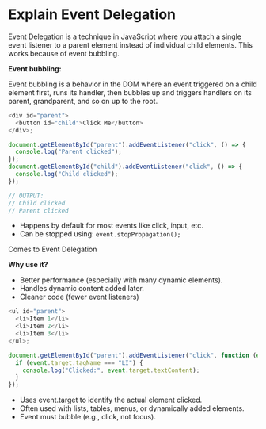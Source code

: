 # Explain Event Delegation

Event Delegation is a technique in JavaScript where you attach a single event listener to a parent element instead of individual child elements. This works because of event bubbling.

**Event bubbling:**

Event bubbling is a behavior in the DOM where an event triggered on a child element first, runs its handler, then bubbles up and triggers handlers on its parent, grandparent, and so on up to the root.

```js
<div id="parent">
  <button id="child">Click Me</button>
</div>;

document.getElementById("parent").addEventListener("click", () => {
  console.log("Parent clicked");
});
document.getElementById("child").addEventListener("click", () => {
  console.log("Child clicked");
});

// OUTPUT:
// Child clicked
// Parent clicked
```

- Happens by default for most events like click, input, etc.
- Can be stopped using: `event.stopPropagation();`

Comes to Event Delegation

**Why use it?**

- Better performance (especially with many dynamic elements).
- Handles dynamic content added later.
- Cleaner code (fewer event listeners)

```js
<ul id="parent">
  <li>Item 1</li>
  <li>Item 2</li>
  <li>Item 3</li>
</ul>;

document.getElementById("parent").addEventListener("click", function (event) {
  if (event.target.tagName === "LI") {
    console.log("Clicked:", event.target.textContent);
  }
});
```

- Uses event.target to identify the actual element clicked.
- Often used with lists, tables, menus, or dynamically added elements.
- Event must bubble (e.g., click, not focus).
